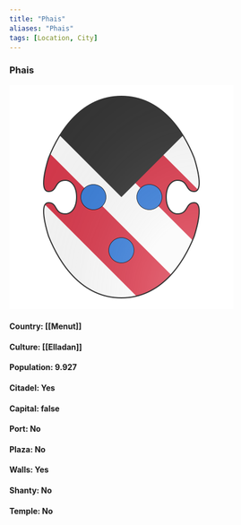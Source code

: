 ```yaml
---
title: "Phais"
aliases: "Phais"
tags: [Location, City]
---
```

### Phais
![](attachment/1a102ee055d13c1f9d621c62bd30cc4b.svg)

#### Country: [[Menut]]

#### Culture: [[Elladan]]

#### Population: 9.927

#### Citadel: Yes

#### Capital: false

#### Port: No

#### Plaza: No

#### Walls: Yes

#### Shanty: No

#### Temple: No

